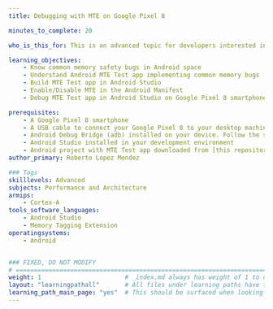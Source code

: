 ```yaml
---
title: Debugging with MTE on Google Pixel 8

minutes_to_complete: 20

who_is_this_for: This is an advanced topic for developers interested in learning how to debug applications in Android Studio running on Google Pixel 8 smartphone to detect memory safety bugs with Arm Memory Tagging Extension (MTE).

learning_objectives: 
    - Know common memory safety bugs in Android space
    - Understand Android MTE Test app implementing common memory bugs
    - Build MTE Test app in Android Studio
    - Enable/Disable MTE in the Android Manifest
    - Debug MTE Test app in Android Studio on Google Pixel 8 smartphone

prerequisites:
    - A Google Pixel 8 smartphone
    - A USB cable to connect your Google Pixel 8 to your desktop machine
    - Android Debug Bridge (adb) installed on your device. Follow the steps in https://developer.android.com/tools/adb to install Android SDK Platform Tools. The adb tool is included in this package.
    - Android Studio installed in your development environment
    - Android project with MTE Test app downloaded from [this repository](https://github.com/rlopez3d/mte_debug_app).
author_primary: Roberto Lopez Mendez

### Tags
skilllevels: Advanced
subjects: Performance and Architecture
armips:
    - Cortex-A
tools_software_languages:
    - Android Studio
    - Memory Tagging Extension
operatingsystems:
    - Android


### FIXED, DO NOT MODIFY
# ================================================================================
weight: 1                       # _index.md always has weight of 1 to order correctly
layout: "learningpathall"       # All files under learning paths have this same wrapper
learning_path_main_page: "yes"  # This should be surfaced when looking for related content. Only set for _index.md of learning path content.
---
```

